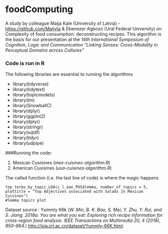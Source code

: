 # foodComputing
A study by colleague Maija Kale (University of Latvia) - <https://github.com/Maijyta> & Ebenezer Agbozo (Ural Federal University) on Complexity of food consumption: deconstructing recipes.
This algorithm is the basis for our presentation at the *14th International Symposium of Cognition, Logic and Communication
"Linking Senses: Cross-Modality in Perceptual Domains across Cultures"*

### Code is run in R
The following libraries are essential to running the algorithms
* library(tidyverse)
* library(tidytext) 
* library(topicmodels) 
* library(tm)
* library(SnowballC) 
* library(dplyr)
* library(ggplot2)
* library(dplyr)
* library(stringr)
* library(sqldf)
* library(tidyr)
* library(udpipe)

###Running the code:
1. Mexican Cusisines (_mex-cuisines-algorithm.R_)
2. American Cusisines (_usa-cuisines-algorithm.R_) 

The called function (i.e. the last line of code) is where the magic happens
```
top_terms_by_topic_LDA(c_l_ean_POS$lemma, number_of_topics = 5, plottitle = "Top Adjectives associated with Salads in Mexican Cuisines")  
#lemma topics plot
```
Dataset source : 
Yummly 66k (*W. Min, B. K. Bao, S. Mei, Y. Zhu, Y. Rui, and S. Jiang. 2018a. You are what you eat: Exploring rich recipe information for cross-region food analysis. IEEE
Transactions on Multimedia 20, 4 (2018), 950–964.*) 
http://isia.ict.ac.cn/dataset/Yummly-66K.html. 
